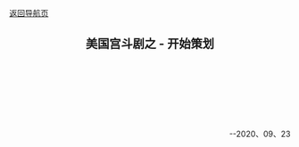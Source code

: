 [返回导航页](https://cqzhen.github.io/blog.html "导航页面")

<h2 style="text-align:center">美国宫斗剧之 - 开始策划</h2>


<div id="20201105">
  <div id="2020110513" style="max-width: 600px;font-family: serif;padding: 30px;text-align:left;font-size:20px;">
   <br />
   <br /> 
  </div>
  <p style="text-align:right">--2020、09、23</p>
</div>

